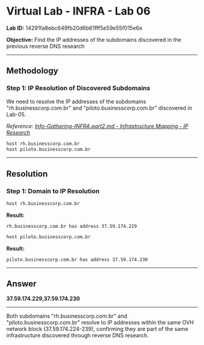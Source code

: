 # Virtual Lab - INFRA - Lab 06

**Lab ID:** 14291fa8ebc649fb20d6b61fff5e59e55f015e6e

**Objective:** Find the IP addresses of the subdomains discovered in the previous reverse DNS research

---

## Methodology

### Step 1: IP Resolution of Discovered Subdomains
We need to resolve the IP addresses of the subdomains "rh.businesscorp.com.br" and "piloto.businesscorp.com.br" discovered in Lab-05.

*Reference: [Info-Gathering-INFRA.part2.md - Infrastructure Mapping - IP Research](../../../Info-Gathering-INFRA.part2.md#4-infrastructure-mapping---ip-research)*

```bash
host rh.businesscorp.com.br
host piloto.businesscorp.com.br
```

---

## Resolution

### Step 1: Domain to IP Resolution
```bash
host rh.businesscorp.com.br
```

**Result:**
```
rh.businesscorp.com.br has address 37.59.174.229
```

```bash
host piloto.businesscorp.com.br
```

**Result:**
```
piloto.businesscorp.com.br has address 37.59.174.230
```

---

## Answer

**37.59.174.229,37.59.174.230**

---

Both subdomains "rh.businesscorp.com.br" and "piloto.businesscorp.com.br" resolve to IP addresses within the same OVH network block (37.59.174.224-239), confirming they are part of the same infrastructure discovered through reverse DNS research.
